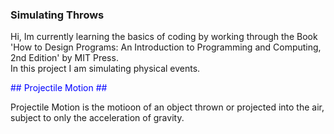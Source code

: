 ### Simulating Throws ###
 Hi, Im currently learning the basics of coding by working through the Book 'How to Design Programs: An Introduction to Programming and Computing, 2nd Edition' by MIT Press.
</br>
In this project I am simulating physical events. 

<span style="color:blue">## Projectile Motion ##</span>

Projectile Motion is the motioon of an object thrown or projected into the air, subject to only the acceleration of gravity. 
